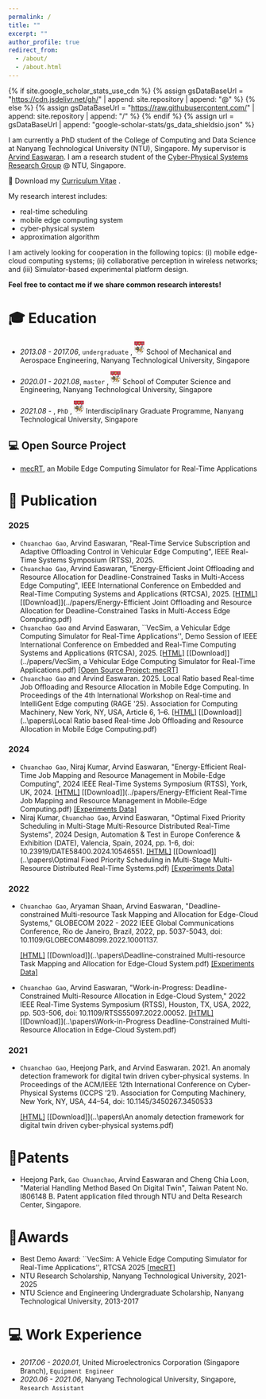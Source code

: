 ```yaml
---
permalink: /
title: ""
excerpt: ""
author_profile: true
redirect_from: 
  - /about/
  - /about.html
---
```


{% if site.google_scholar_stats_use_cdn %}
{% assign gsDataBaseUrl = "https://cdn.jsdelivr.net/gh/" | append: site.repository | append: "@" %}
{% else %}
{% assign gsDataBaseUrl = "https://raw.githubusercontent.com/" | append: site.repository | append: "/" %}
{% endif %}
{% assign url = gsDataBaseUrl | append: "google-scholar-stats/gs_data_shieldsio.json" %}

<span class='anchor' id='about-me'></span>

I am currently a PhD student of the College of Computing and Data Science at Nanyang Technological University (NTU), Singapore. My supervisor is [Arvind Easwaran](https://personal.ntu.edu.sg/arvinde/). I am a research student of the [Cyber-Physical Systems Research Group](https://cps-research-group.github.io/)  @ NTU, Singapore.



📎 Download my [Curriculum Vitae](../papers/AcademicCV.pdf) .



My research interest includes:

- real-time scheduling
- mobile edge computing system
- cyber-physical system
- approximation algorithm



I am actively looking for cooperation in the following topics: (i) mobile edge-cloud computing systems; (ii) collaborative perception in wireless networks; and (iii) Simulator-based experimental platform design.



**Feel free to contact me if we share common research interests!**



<span class='anchor' id='-educations'></span>

# 🎓 Education
- *2013.08 - 2017.06*,  `undergraduate` , <a href="https://www.ntu.edu.sg/"><img class="png" src="/images/NTU.png" width="20pt"></a> School of Mechanical and Aerospace Engineering, Nanyang Technological University, Singapore

- *2020.01 - 2021.08*, `master` , <a href="https://www.ntu.edu.sg/"><img class="png" src="/images/NTU.png" width="20pt"></a> School of Computer Science and Engineering, Nanyang Technological University, Singapore
- *2021.08 -*   , `PhD` , <a href="https://www.ntu.edu.sg/"><img class="png" src="/images/NTU.png" width="20pt"></a> Interdisciplinary Graduate Programme, Nanyang Technological University, Singapore



<span class='anchor' id='-projects'></span>

## 💻 Open Source Project

- [mecRT](https://github.com/gaochuanchao/mecRT/tree/main/src), an Mobile Edge Computing Simulator for Real-Time Applications



<span class='anchor' id='-publications'></span>

# 📝 Publication

### 2025
- `Chuanchao Gao`, Arvind Easwaran, "Real-Time Service Subscription and Adaptive Offloading Control in Vehicular Edge Computing", IEEE Real-Time Systems Symposium (RTSS), 2025.
- `Chuanchao Gao`, Arvind Easwaran, "Energy-Efficient Joint Offloading and Resource Allocation for Deadline-Constrained Tasks in Multi-Access Edge Computing", IEEE International Conference on Embedded and Real-Time Computing Systems and Applications (RTCSA), 2025.  [[HTML]](https://ieeexplore-ieee-org.remotexs.ntu.edu.sg/document/11153106) [[Download]](../papers/Energy-Efficient Joint Offloading and Resource Allocation for Deadline-Constrained Tasks in Multi-Access Edge Computing.pdf) 
- `Chuanchao Gao` and Arvind Easwaran, ``VecSim, a Vehicular Edge Computing Simulator for Real-Time Applications'', Demo Session of IEEE International Conference on Embedded and Real-Time Computing Systems and Applications (RTCSA), 2025. [[HTML]](https://ieeexplore.ieee.org/document/11153192) [[Download]](../papers/VecSim, a Vehicular Edge Computing Simulator for Real-Time Applications.pdf) [[Open Source Project: mecRT]](https://github.com/gaochuanchao/mecRT/tree/main/src)
- `Chuanchao Gao` and Arvind Easwaran. 2025. Local Ratio based Real-time Job Offloading and Resource Allocation in Mobile Edge Computing. In Proceedings of the 4th International Workshop on Real-time and IntelliGent Edge computing (RAGE '25). Association for Computing Machinery, New York, NY, USA, Article 6, 1–6. [[HTML]](https://doi.org/10.1145/3722567.3727843) [[Download]](..\papers\Local Ratio based Real-time Job Offloading and Resource Allocation in Mobile Edge Computing.pdf) 

### 2024

- `Chuanchao Gao`, Niraj Kumar, Arvind Easwaran, "Energy-Efficient Real-Time Job Mapping and Resource Management in Mobile-Edge Computing", 2024 IEEE Real-Time Systems Symposium (RTSS), York, UK, 2024. [[HTML]](https://ieeexplore.ieee.org/abstract/document/10844747)  [[Download]](../papers/Energy-Efficient Real-Time Job Mapping and Resource Management in Mobile-Edge Computing.pdf) [[Experiments Data]](https://github.com/CPS-research-group/CPS-NTU-Public/tree/RTSS2024)
- Niraj Kumar, `Chuanchao Gao`, Arvind Easwaran, "Optimal Fixed Priority Scheduling in Multi-Stage Multi-Resource Distributed Real-Time Systems", 2024 Design, Automation & Test in Europe Conference & Exhibition (DATE), Valencia, Spain, 2024, pp. 1-6, doi: 10.23919/DATE58400.2024.10546551. [[HTML]](https://ieeexplore-ieee-org.remotexs.ntu.edu.sg/abstract/document/10546551)  [[Download]](..\papers\Optimal Fixed Priority Scheduling in Multi-Stage Multi-Resource Distributed Real-Time Systems.pdf) [[Experiments Data]](https://github.com/CPS-research-group/CPS-NTU-Public/tree/DATE2024) 

### 2022

- `Chuanchao Gao`, Aryaman Shaan, Arvind Easwaran, "Deadline-constrained Multi-resource Task Mapping and Allocation for Edge-Cloud Systems," GLOBECOM 2022 - 2022 IEEE Global Communications Conference, Rio de Janeiro, Brazil, 2022, pp. 5037-5043, doi: 10.1109/GLOBECOM48099.2022.10001137.  

  [[HTML]](https://ieeexplore.ieee.org/abstract/document/10001137)  [[Download]](..\papers\Deadline-constrained Multi-resource Task Mapping and Allocation for Edge-Cloud System.pdf) [[Experiments Data]](https://github.com/CPS-research-group/CPS-NTU-Public/tree/GLOBECOM2022) 

- `Chuanchao Gao`, Arvind Easwaran, "Work-in-Progress: Deadline-Constrained Multi-Resource Allocation in Edge-Cloud System," 2022 IEEE Real-Time Systems Symposium (RTSS), Houston, TX, USA, 2022, pp. 503-506, doi: 10.1109/RTSS55097.2022.00052. [[HTML]](https://ieeexplore.ieee.org/abstract/document/9984794)  [[Download]](..\papers\Work-in-Progress Deadline-Constrained Multi-Resource Allocation in Edge-Cloud System.pdf) 

### 2021

- `Chuanchao Gao`, Heejong Park, and Arvind Easwaran. 2021. An anomaly detection framework for digital twin driven cyber-physical systems. In Proceedings of the ACM/IEEE 12th International Conference on Cyber-Physical Systems (ICCPS '21). Association for Computing Machinery, New York, NY, USA, 44–54, doi: 10.1145/3450267.3450533
  
  [[HTML]](https://dl.acm.org/doi/abs/10.1145/3450267.3450533)  [[Download]](..\papers\An anomaly detection framework for digital twin driven cyber-physical systems.pdf) 



<span class='anchor' id='-patents'></span>

# 🏅Patents

- Heejong Park, `Gao Chuanchao`, Arvind Easwaran and Cheng Chia Loon, "Material Handling Method Based On Digital Twin", Taiwan Patent No. I806148 B. Patent application filed through NTU and Delta Research Center, Singapore.



<span class='anchor' id='-awards'></span>

# 🏅Awards

- Best Demo Award: ``VecSim: A Vehicle Edge Computing Simulator for Real-Time Applications'', RTCSA 2025 [[mecRT]](https://github.com/gaochuanchao/mecRT/tree/main/src) 
- NTU Research Scholarship, Nanyang Technological University, 2021-2025
- NTU Science and Engineering Undergraduate Scholarship, Nanyang Technological University, 2013-2017



<span class='anchor' id='-working'></span>

# 💻 Work Experience
- *2017.06 - 2020.01*, United Microelectronics Corporation (Singapore Branch), `Equipment Engineer`
- *2020.06 - 2021.06*, Nanyang Technological University, Singapore, `Research Assistant`
